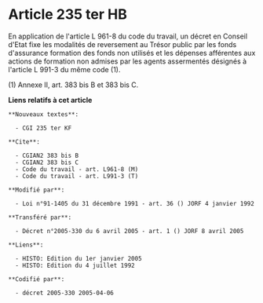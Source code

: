 # Article 235 ter HB

En application de l'article L 961-8 du code du travail, un décret en Conseil d'Etat fixe les modalités de reversement au
Trésor public par les fonds d'assurance formation des fonds non utilisés et les dépenses afférentes aux actions de formation
non admises par les agents assermentés désignés à l'article L 991-3 du même code (1).

(1) Annexe II, art. 383 bis B et 383 bis C.

**Liens relatifs à cet article**

	**Nouveaux textes**:

	  - CGI 235 ter KF

	**Cite**:

	  - CGIAN2 383 bis B
	  - CGIAN2 383 bis C
	  - Code du travail - art. L961-8 (M)
	  - Code du travail - art. L991-3 (T)

	**Modifié par**:

	  - Loi n°91-1405 du 31 décembre 1991 - art. 36 () JORF 4 janvier 1992

	**Transféré par**:

	  - Décret n°2005-330 du 6 avril 2005 - art. 1 () JORF 8 avril 2005

	**Liens**:

	  - HISTO: Edition du 1er janvier 2005
	  - HISTO: Edition du 4 juillet 1992

	**Codifié par**:

	  - décret 2005-330 2005-04-06
